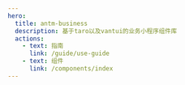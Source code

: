 ```yaml
---
hero:
  title: antm-business
  description: 基于taro以及vantui的业务小程序组件库
  actions:
    - text: 指南
      link: /guide/use-guide
    - text: 组件
      link: /components/index
---
```

